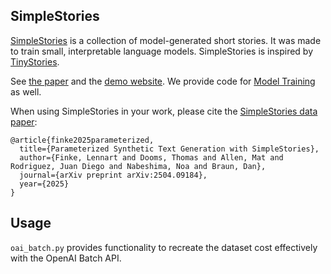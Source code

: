 ## SimpleStories
[SimpleStories](https://huggingface.co/datasets/lennart-finke/SimpleStories) is a collection of model-generated short stories. It was made to train small, interpretable language models. SimpleStories is inspired by [TinyStories](https://arxiv.org/abs/2305.07759). 

See [the paper](https://arxiv.org/abs/2504.09184) and the [demo website](https://fi-le.net/simplestories/). We provide code for [Model Training](https://github.com/danbraunai/simple_stories_train) as well.

When using SimpleStories in your work, please cite the [SimpleStories data paper](https://arxiv.org/abs/2504.09184):

```
@article{finke2025parameterized,
  title={Parameterized Synthetic Text Generation with SimpleStories},
  author={Finke, Lennart and Dooms, Thomas and Allen, Mat and Rodriguez, Juan Diego and Nabeshima, Noa and Braun, Dan},
  journal={arXiv preprint arXiv:2504.09184},
  year={2025}
}
```

## Usage
`oai_batch.py` provides functionality to recreate the dataset cost effectively with the OpenAI Batch API.
